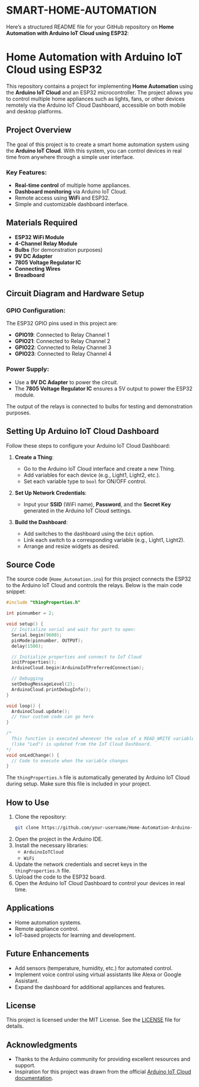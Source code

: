 # SMART-HOME-AUTOMATION
Here’s a structured README file for your GitHub repository on **Home Automation with Arduino IoT Cloud using ESP32**:


# Home Automation with Arduino IoT Cloud using ESP32

This repository contains a project for implementing **Home Automation** using the **Arduino IoT Cloud** and an ESP32 microcontroller. The project allows you to control multiple home appliances such as lights, fans, or other devices remotely via the Arduino IoT Cloud Dashboard, accessible on both mobile and desktop platforms.



## Project Overview

The goal of this project is to create a smart home automation system using the **Arduino IoT Cloud**. With this system, you can control devices in real time from anywhere through a simple user interface.

### Key Features:
- **Real-time control** of multiple home appliances.
- **Dashboard monitoring** via Arduino IoT Cloud.
- Remote access using **WiFi** and ESP32.
- Simple and customizable dashboard interface.



## Materials Required

- **ESP32 WiFi Module**
- **4-Channel Relay Module**
- **Bulbs** (for demonstration purposes)
- **9V DC Adapter**
- **7805 Voltage Regulator IC**
- **Connecting Wires**
- **Breadboard**


## Circuit Diagram and Hardware Setup

### GPIO Configuration:
The ESP32 GPIO pins used in this project are:
- **GPIO19**: Connected to Relay Channel 1
- **GPIO21**: Connected to Relay Channel 2
- **GPIO22**: Connected to Relay Channel 3
- **GPIO23**: Connected to Relay Channel 4

### Power Supply:
- Use a **9V DC Adapter** to power the circuit.
- The **7805 Voltage Regulator IC** ensures a 5V output to power the ESP32 module.

The output of the relays is connected to bulbs for testing and demonstration purposes.



## Setting Up Arduino IoT Cloud Dashboard

Follow these steps to configure your Arduino IoT Cloud Dashboard:

1. **Create a Thing**:
   - Go to the Arduino IoT Cloud interface and create a new Thing.
   - Add variables for each device (e.g., Light1, Light2, etc.).
   - Set each variable type to `bool` for ON/OFF control.

2. **Set Up Network Credentials**:
   - Input your **SSID** (WiFi name), **Password**, and the **Secret Key** generated in the Arduino IoT Cloud settings.

3. **Build the Dashboard**:
   - Add switches to the dashboard using the `Edit` option.
   - Link each switch to a corresponding variable (e.g., Light1, Light2).
   - Arrange and resize widgets as desired.



## Source Code

The source code (`Home_Automation.ino`) for this project connects the ESP32 to the Arduino IoT Cloud and controls the relays. Below is the main code snippet:

```cpp
#include "thingProperties.h"

int pinnumber = 2;

void setup() {
  // Initialize serial and wait for port to open:
  Serial.begin(9600);
  pinMode(pinnumber, OUTPUT);
  delay(1500);

  // Initialize properties and connect to IoT Cloud
  initProperties();
  ArduinoCloud.begin(ArduinoIoTPreferredConnection);

  // Debugging
  setDebugMessageLevel(2);
  ArduinoCloud.printDebugInfo();
}

void loop() {
  ArduinoCloud.update();
  // Your custom code can go here
}

/*
  This function is executed whenever the value of a READ_WRITE variable
  (like "Led") is updated from the IoT Cloud Dashboard.
*/
void onLedChange() {
  // Code to execute when the variable changes
}
```

The `thingProperties.h` file is automatically generated by Arduino IoT Cloud during setup. Make sure this file is included in your project.




## How to Use

1. Clone the repository:
   ```bash
   git clone https://github.com/your-username/Home-Automation-Arduino-IoT-Cloud.git
   ```
2. Open the project in the Arduino IDE.
3. Install the necessary libraries:
   - `ArduinoIoTCloud`
   - `WiFi`
4. Update the network credentials and secret keys in the `thingProperties.h` file.
5. Upload the code to the ESP32 board.
6. Open the Arduino IoT Cloud Dashboard to control your devices in real time.


## Applications

- Home automation systems.
- Remote appliance control.
- IoT-based projects for learning and development.



## Future Enhancements

- Add sensors (temperature, humidity, etc.) for automated control.
- Implement voice control using virtual assistants like Alexa or Google Assistant.
- Expand the dashboard for additional appliances and features.



## License

This project is licensed under the MIT License. See the [LICENSE](LICENSE) file for details.


## Acknowledgments

- Thanks to the Arduino community for providing excellent resources and support.
- Inspiration for this project was drawn from the official [Arduino IoT Cloud documentation](https://www.arduino.cc/en/IoT/HomePage).



